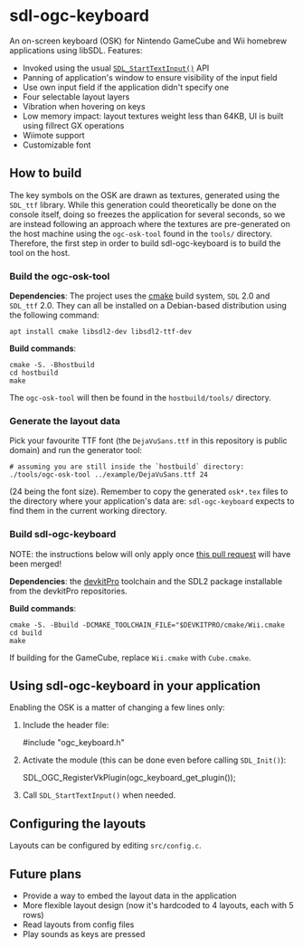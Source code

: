 # sdl-ogc-keyboard

An on-screen keyboard (OSK) for Nintendo GameCube and Wii homebrew applications
using libSDL. Features:

* Invoked using the usual
  [`SDL_StartTextInput()`](https://wiki.libsdl.org/SDL2/SDL_StartTextInput) API
* Panning of application's window to ensure visibility of the input field
* Use own input field if the application didn't specify one
* Four selectable layout layers
* Vibration when hovering on keys
* Low memory impact: layout textures weight less than 64KB, UI is built using
  fillrect GX operations
* Wiimote support
* Customizable font


## How to build

The key symbols on the OSK are drawn as textures, generated using the `SDL_ttf`
library. While this generation could theoretically be done on the console
itself, doing so freezes the application for several seconds, so we are instead
following an approach where the textures are pre-generated on the host machine
using the `ogc-osk-tool` found in the `tools/` directory. Therefore, the first
step in order to build sdl-ogc-keyboard is to build the tool on the host.


### Build the ogc-osk-tool

**Dependencies**: The project uses the [cmake](http://cmake.org) build system,
`SDL` 2.0 and `SDL_ttf` 2.0. They can all be installed on a Debian-based
distribution using the following command:

    apt install cmake libsdl2-dev libsdl2-ttf-dev

**Build commands**:

    cmake -S. -Bhostbuild
    cd hostbuild
    make

The `ogc-osk-tool` will then be found in the `hostbuild/tools/` directory.


### Generate the layout data

Pick your favourite TTF font (the `DejaVuSans.ttf` in this repository is public
domain) and run the generator tool:

    # assuming you are still inside the `hostbuild` directory:
    ./tools/ogc-osk-tool ../example/DejaVuSans.ttf 24

(24 being the font size). Remember to copy the generated `osk*.tex` files to
the directory where your application's data are: `sdl-ogc-keyboard` expects to
find them in the current working directory.


### Build sdl-ogc-keyboard

NOTE: the instructions below will only apply once [this pull
request](https://github.com/devkitPro/SDL/pull/61) will have been merged!

**Dependencies**: the [devkitPro](https://devkitpro.org/) toolchain and the
SDL2 package installable from the devkitPro repositories.

**Build commands**:

    cmake -S. -Bbuild -DCMAKE_TOOLCHAIN_FILE="$DEVKITPRO/cmake/Wii.cmake
    cd build
    make

If building for the GameCube, replace `Wii.cmake` with `Cube.cmake`.


## Using sdl-ogc-keyboard in your application

Enabling the OSK is a matter of changing a few lines only:

1. Include the header file:

    #include "ogc_keyboard.h"

2. Activate the module (this can be done even before calling `SDL_Init()`):

    SDL_OGC_RegisterVkPlugin(ogc_keyboard_get_plugin());

3. Call `SDL_StartTextInput()` when needed.


## Configuring the layouts

Layouts can be configured by editing `src/config.c`.


## Future plans

- Provide a way to embed the layout data in the application
- More flexible layout design (now it's hardcoded to 4 layouts, each with 5
  rows)
- Read layouts from config files
- Play sounds as keys are pressed
